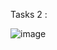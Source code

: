 Tasks 2 :


![image](https://github.com/user-attachments/assets/56d4a19a-8648-498b-9894-521372aeac17)
